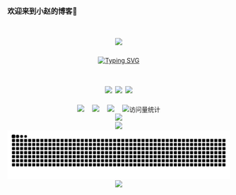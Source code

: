 ###  欢迎来到小赵的博客👋

<!--
**sakurajh/sakurajh** is a ✨ _special_ ✨ repository because its `README.md` (this file) appears on your GitHub profile.

Here are some ideas to get you started:

- 🔭 I’m currently working on ...
- 🌱 I’m currently learning ...
- 👯 I’m looking to collaborate on ...
- 🤔 I’m looking for help with ...
- 💬 Ask me about ...
- 📫 How to reach me: ...
- 😄 Pronouns: ...
- ⚡ Fun fact: ...
-->

<h1 align="center">
  <a href="https://sunguoqi.com/">
    <img src="https://readme-typing-svg.herokuapp.com/?lines=console.log(%22Hello%2C%20World!%22);小赵同学祝您今天快乐哦!!!&center=true&size=27">
  </a>
</h1>

<!-- dynamic typing effect 动态打字效果 -->
  <div align="center">
    <a href="https://blog.sunguoqi.com/">
      <img src="https://readme-typing-svg.demolab.com?font=Fira+Code&pause=1000&width=435&lines=console.log(%22Hello%2C%20World%22);小孙同学祝您今天愉快!&center=true&size=27" alt="Typing SVG" />
    </a>
  </div>

<h1 align="center">
<span >
	<img  src="https://img.shields.io/badge/-HTML5-E34F26?style=flat-square&logo=html5&logoColor=white" />
	<img  src="https://img.shields.io/badge/-CSS3-1572B6?style=flat-square&logo=css3" />
	<img  src="https://img.shields.io/badge/-C-oringe?style=flat-square&logo=c" />
</span>
</h1>

<!-- profile logo 个人资料徽标 -->
  <div align="center">
    <a href="https://blog.sunguoqi.com/"><img src="https://img.shields.io/badge/Website-博客-blue" /></a>&emsp;
    <a href="https://box.sunguoqi.com/weixin_mp"><img src="https://img.shields.io/badge/WeChat-微信-07c160" /></a>&emsp;
    <a href="https://space.bilibili.com/448488855/"><img src="https://img.shields.io/badge/Bilibili-B站-ff69b4" /></a>&emsp;
    <!-- visitor statistics logo 访问量统计徽标 -->
    <img src="https://komarev.com/ghpvc/?username=sakurajh&label=Views&color=0e75b6&style=flat" alt="访问量统计" />
  </div>


<div align="center">
    <img  src="https://visitor-badge.glitch.me/badge?page_id=sakurajh" />
</div>

<div align="center">
    <img  src="https://github-readme-streak-stats.herokuapp.com/?user=sakurajh&theme=dark&hide_border=true" />
</div>

<picture>
  <source media="(prefers-color-scheme: dark)" srcset="https://raw.githubusercontent.com/sakurajh/sakurajh/output/github-contribution-grid-snake-dark.svg" />
  <source media="(prefers-color-scheme: light)" srcset="https://raw.githubusercontent.com/sakurajh/sakurajh/output/github-contribution-grid-snake.svg" />
  <img alt="github-snake" src="https://raw.githubusercontent.com/sakurajh/sakurajh/output/github-contribution-grid-snake.svg" />
</picture> 

<div align="center">
<img src="https://quotes-github-readme.vercel.app/api?type=horizontal&theme=dark" />
</div>

